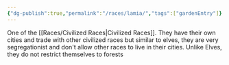 ```yaml
---
{"dg-publish":true,"permalink":"/races/lamia/","tags":["gardenEntry"]}
---
```


One of the [[Races/Civilized Races\|Civilized Races]]. They have their own cities and trade with other civilized races but similar to elves, they are very segregationist and don't allow other races to live in their cities. Unlike Elves, they do not restrict themselves to forests